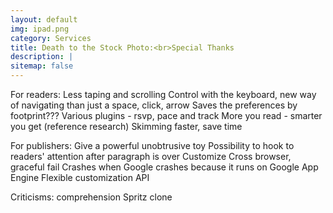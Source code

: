 ```yaml
---
layout: default
img: ipad.png
category: Services
title: Death to the Stock Photo:<br>Special Thanks
description: |
sitemap: false
---
```

For readers:
Less taping and scrolling
Control with the keyboard, new way of navigating than just a space, click, arrow
Saves the preferences by footprint???
Various plugins - rsvp, pace and track
More you read - smarter you get (reference research)
Skimming faster, save time

For publishers:
Give a powerful unobtrusive toy
Possibility to hook to readers' attention after paragraph is over
Customize
Cross browser, graceful fail
Crashes when Google crashes because it runs on Google App Engine
Flexible customization
API

Criticisms:
comprehension
Spritz clone


